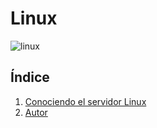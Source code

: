 # Linux
![linux](img/linux-sistema-operativo.png) 
## Índice
1. [Conociendo el servidor Linux](conociendoservidorlinux.md)
2. [Autor](autor.md)
